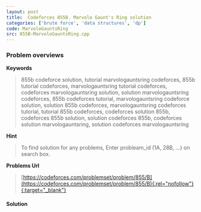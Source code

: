 ```yaml
---
layout: post
title:  Codeforces 855B. Marvolo Gaunt's Ring solution
categories: ['brute force', 'data structures', 'dp']
code: MarvoloGauntsRing
src: 855B-MarvoloGauntsRing.cpp
---
```

### **Problem overviews**

**Keywords**
> 855b codeforce solution, tutorial marvologauntsring codeforces, 855b tutorial codeforces, marvologauntsring tutorial codeforces, codeforces marvologauntsring solution, solution marvologauntsring codeforces, 855b codeforces tutorial, marvologauntsring codeforce solution, solution 855b codeforces, marvologauntsring codeforces tutorial, tutorial 855b codeforces, codeforces solution 855b, codeforces 855b solution, solution codeforces 855b, codeforces solution marvologauntsring, solution codeforces marvologauntsring

**Hint**
> To find solution for any problems, Enter probleam_id (1A, 28B, ...) on search box. 

**Problems Url**
> [https://codeforces.com/problemset/problem/855/B](https://codeforces.com/problemset/problem/855/B){:rel="nofollow"}{:target="_blank"}

#### **Solution**



